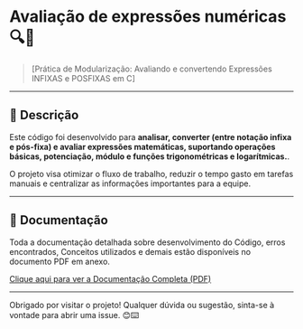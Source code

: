 # Avaliação de expressões numéricas 🔍🧮

> [Prática de Modularização: Avaliando e convertendo Expressões INFIXAS e POSFIXAS em C]

---

## 📝 Descrição

Este código foi desenvolvido para **analisar, converter (entre notação infixa e pós-fixa) e avaliar expressões matemáticas, suportando operações básicas, potenciação, módulo e funções trigonométricas e logarítmicas.**.

O projeto visa otimizar o fluxo de trabalho, reduzir o tempo gasto em tarefas manuais e centralizar as informações importantes para a equipe.

---

## 📄 Documentação

Toda a documentação detalhada sobre desenvolvimento do Código, erros encontrados, Conceitos utilizados e demais estão disponíveis no documento PDF em anexo.

[Clique aqui para ver a Documentação Completa (PDF)](./Relat%C3%B3rio%20Algoritmo.pdf)

---

Obrigado por visitar o projeto! Qualquer dúvida ou sugestão, sinta-se à vontade para abrir uma issue. 😊⌨️
